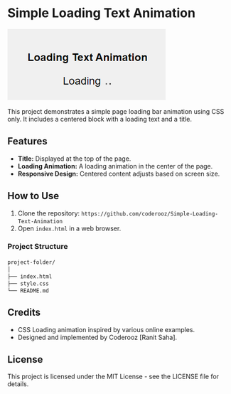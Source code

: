# Simple Loading Text Animation

![Simple Loading Text Animation](./image.png)


This project demonstrates a simple page loading bar animation using CSS only. It includes a centered block with a loading text and a title.

## Features

- **Title:** Displayed at the top of the page.
- **Loading Animation:** A loading animation in the center of the page.
- **Responsive Design:** Centered content adjusts based on screen size.

## How to Use

1. Clone the repository: `https://github.com/coderooz/Simple-Loading-Text-Animation`
2. Open `index.html` in a web browser.


### Project Structure

```
project-folder/
│
├── index.html
├── style.css
└── README.md
```

## Credits

- CSS Loading animation inspired by various online examples.
- Designed and implemented by Coderooz [Ranit Saha].

## License

This project is licensed under the MIT License - see the LICENSE file for details.
